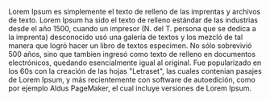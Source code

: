 Lorem Ipsum es simplemente el texto de relleno de las imprentas y archivos de texto. Lorem Ipsum ha sido
el texto de relleno estándar de las industrias desde el año 1500, cuando un impresor (N. del T. persona
que se dedica a la imprenta) desconocido usó una galería de textos y los mezcló de tal manera que logró
hacer un libro de textos especimen. No sólo sobrevivió 500 años, sino que tambien ingresó como texto de
relleno en documentos electrónicos, quedando esencialmente igual al original. Fue popularizado en los 60s
con la creación de las hojas "Letraset", las cuales contenian pasajes de Lorem Ipsum, y más recientemente
con software de autoedición, como por ejemplo Aldus PageMaker, el cual incluye versiones de Lorem Ipsum.